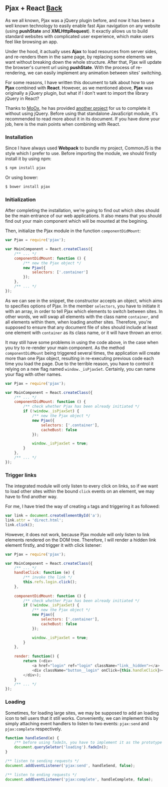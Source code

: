 ## Pjax + React [Back](./../react.md)

As we all known, Pjax was a jQuery plugin before, and now it has been a well known technology to easily enable fast Ajax navigation on any website (using **pushState** and **XMLHttpRequest**). It exactly allows us to build standard websites with complicated user experience, which make users feel like browsing an app.

Under the hood, it actually uses **Ajax** to load resources from server sides, and re-renders them in the same page, by replacing some elements we want without breaking down the whole structure. After that, Pjax will update the browser's current url using **pushState**. With the process of re-rendering, we can easily implement any animation between sites' switching.

For some reasons, I have written this document to talk about how to use **Pjax** combined with **React**. However, as we mentioned above, **Pjax** was originally a jQuery plugin, but what if I don't want to import the library jQuery in React?

Thanks to [MoOx](https://github.com/MoOx), he has provided [another project](https://github.com/MoOx/pjax) for us to complete it without using jQuery. Before using that standalone JavaScript module, it's recommended to read more about it in its document. If you have done your job, here is the main points when combining with React.

### Installation

Since I have always used **Webpack** to bundle my project, CommonJS is the style which I prefer to use. Before importing the module, we should firstly install it by using npm:

```bash
$ npm install pjax
```

Or using bower:

```bash
$ bower install pjax
```

### Initialization

After completing the installation, we're going to find out which sites should be the main entrance of our web applications. It also means that you should find out your main component which will be mounted at the begining.

Then, initialize the Pjax module in the function `componentDidMount`:

```js
var Pjax = require('pjax');

var MainComponent = React.createClass({
    /** ... */
    componentDidMount: function () {
        /** new the Pjax object */
		new Pjax({
			selectors: ['.container']
		});
    },
    /** ... */
});
```

As we can see in the snippet, the constructor accepts an object, which aims to specifies options of Pjax. In the member `selectors`, you have to initiate it with an array, in order to tell Pjax which elements to switch between sites. In other words, we will swap all elements with the class name `container`, and all elements within them, when loading another sites. Therefore, you're supposed to ensure that any document file of sites should include at least one element with `container` as its class name, or it will have thrown an error.


It may still have some problems in using the code above, in the case when you try to re-render your main component. As the method `componentDidMount` being triggered several times, the application will create more than one Pjax object, resulting in re-executing previous code each time you load the page. Due to the terrible reason, you have to control it relying on a new flag named `window._isPjaxSet`. Certainly, you can name your flag with other names.

```js
var Pjax = require('pjax');

var MainComponent = React.createClass({
    /** ... */
    componentDidMount: function () {
        /** check whether Pjax has been already initiated */
        if (!window._isPjaxSet) {
			/** new the Pjax object */
			new Pjax({
				selectors: ['.container'],
				cacheBust: false
			});

			window._isPjaxSet = true;
		}
    },
    /** ... */
});
```

### Trigger links

The integrated module will only listen to every click on links, so if we want to load other sites within the bound `click` events on an element, we may have to find another way.

For me, I have tried the way of creating `a` tags and triggering it as followed:

```js
var link = document.createElementById('a');
link.attr = 'direct.html';
link.click();
```

However, it does not work, because Pjax module will only listen to link elements rendered on the DOM tree. Therefore, I will render a hidden link element firstly, and trigger it with click listener:

```js
var Pjax = require('pjax');

var MainComponent = React.createClass({
    /** ... */
    handleClick: function (e) {
        /** invoke the link */
        this.refs.login.click();
    },
    
    componentDidMount: function () {
        /** check whether Pjax has been already initiated */
        if (!window._isPjaxSet) {
			/** new the Pjax object */
			new Pjax({
				selectors: ['.container'],
				cacheBust: false
			});

			window._isPjaxSet = true;
		}
    },
    
    render: function() {
        return (<div>
            <a href="login" ref="login" className="link__hidden"></a>
            <div className="button__login" onClick={this.handleClick}></div>
        </div>);
    }
    /** ... */
});
```

### Loading

Sometimes, for loading large sites, we may be supposed to add an loading icon to tell users that it still works. Conveniently, we can implement this by simply attaching event handlers to listen to two events: `pjax:send` and `pjax:complete` respectively.

```js
function handleSend(e) {
    /** before using fadeIn, you have to implement it as the prototype method of HTMLElement */
    document.querySeletor('loading').fadeIn();
}

/** listen to sending requests */
document.addEventListener('pjax:send', handleSend, false);

/** listen to ending requests */
document.addEventListener('pjax:complete', handleComplete, false);
```

